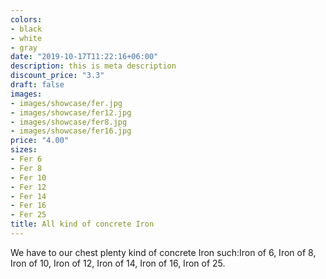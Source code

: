 ```yaml
---
colors:
- black
- white
- gray
date: "2019-10-17T11:22:16+06:00"
description: this is meta description
discount_price: "3.3"
draft: false
images:
- images/showcase/fer.jpg
- images/showcase/fer12.jpg
- images/showcase/fer8.jpg
- images/showcase/fer16.jpg
price: "4.00"
sizes:
- Fer 6
- Fer 8
- Fer 10
- Fer 12
- Fer 14
- Fer 16
- Fer 25
title: All kind of concrete Iron
---
```


We have to our chest plenty kind of concrete Iron such:Iron of 6, Iron of 8, Iron of 10, Iron of 12, Iron of 14, Iron of 16, Iron of 25.
